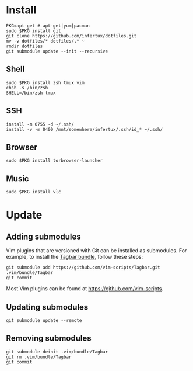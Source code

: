 # Install

    PKG=apt-get # apt-get|yum|pacman
    sudo $PKG install git
    git clone https://github.com/infertux/dotfiles.git
    mv -v dotfiles/* dotfiles/.* ~
    rmdir dotfiles
    git submodule update --init --recursive

## Shell

    sudo $PKG install zsh tmux vim
    chsh -s /bin/zsh
    SHELL=/bin/zsh tmux

## SSH

    install -m 0755 -d ~/.ssh/
    install -v -m 0400 /mnt/somewhere/infertux/.ssh/id_* ~/.ssh/

## Browser

    sudo $PKG install torbrowser-launcher

## Music

    sudo $PKG install vlc


# Update

## Adding submodules

Vim plugins that are versioned with Git can be installed as submodules.
For example, to install the [Tagbar bundle](https://github.com/vim-scripts/Tagbar), follow these steps:

    git submodule add https://github.com/vim-scripts/Tagbar.git .vim/bundle/Tagbar
    git commit

Most Vim plugins can be found at https://github.com/vim-scripts.

## Updating submodules

    git submodule update --remote

## Removing submodules

    git submodule deinit .vim/bundle/Tagbar
    git rm .vim/bundle/Tagbar
    git commit
